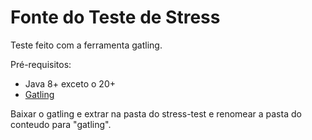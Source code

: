 # Fonte do Teste de Stress

Teste feito com a ferramenta gatling.

Pré-requisitos:
- Java 8+ exceto o 20+
- [Gatling](https://gatling.io/open-source/)


Baixar o gatling e extrar na pasta do stress-test e renomear a pasta do conteudo para "gatling".